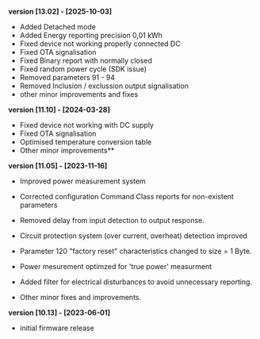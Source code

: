 **version [13.02] - [2025-10-03]**
- Added Detached mode
- Added Energy reporting precision 0,01 kWh
- Fixed device not working properly connected DC
- Fixed OTA signalisation 
- Fixed Binary report with normally closed
- Fixed random power cycle (SDK issue)
- Removed parameters 91 - 94
- Removed Inclusion / exclussion output signalisation
- other minor improvements and fixes

**version [11.10] - [2024-03-28]**
- Fixed device not working with DC supply
- Fixed OTA signalisation
- Optimised temperature conversion table
- Other minor improvements**

**version [11.05] - [2023-11-16]**
- Improved power measurement system
- Corrected configuration Command Class reports for non-existent parameters
- Removed delay from input detection to output response.
- Circuit protection system (over current, overheat) detection improved 
- Parameter 120 "factory reset" characteristics changed to size = 1 Byte.
- Power mesurement optimzed for 'true power' measurment
- Added filter for electrical disturbances to avoid unnecessary reporting.

- Other minor fixes and improvements.

**version [10.13] - [2023-06-01]**
- initial firmware release